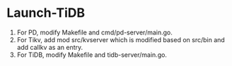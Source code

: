 # Launch-TiDB

1. For PD, modify Makefile and cmd/pd-server/main.go.
2. For Tikv, add mod src/kvserver which is modified based on src/bin and add callkv as an entry.
3. For TiDB, modify Makefile and tidb-server/main.go.
